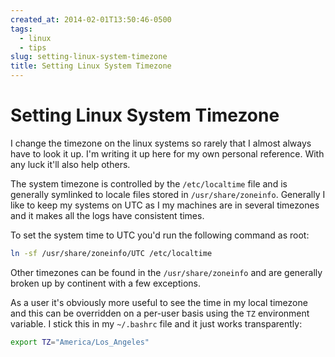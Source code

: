 ```yaml
---
created_at: 2014-02-01T13:50:46-0500
tags:
  - linux
  - tips
slug: setting-linux-system-timezone
title: Setting Linux System Timezone
---
```


# Setting Linux System Timezone

I change the timezone on the linux systems so rarely that I almost always have
to look it up. I'm writing it up here for my own personal reference. With any
luck it'll also help others.

The system timezone is controlled by the `/etc/localtime` file and is generally
symlinked to locale files stored in `/usr/share/zoneinfo`. Generally I like to
keep my systems on UTC as I my machines are in several timezones and it makes
all the logs have consistent times.

To set the system time to UTC you'd run the following command as root:

```sh
ln -sf /usr/share/zoneinfo/UTC /etc/localtime
```

Other timezones can be found in the `/usr/share/zoneinfo` and are generally
broken up by continent with a few exceptions.

As a user it's obviously more useful to see the time in my local timezone and
this can be overridden on a per-user basis using the `TZ` environment variable.
I stick this in my `~/.bashrc` file and it just works transparently:

```sh
export TZ="America/Los_Angeles"
```
